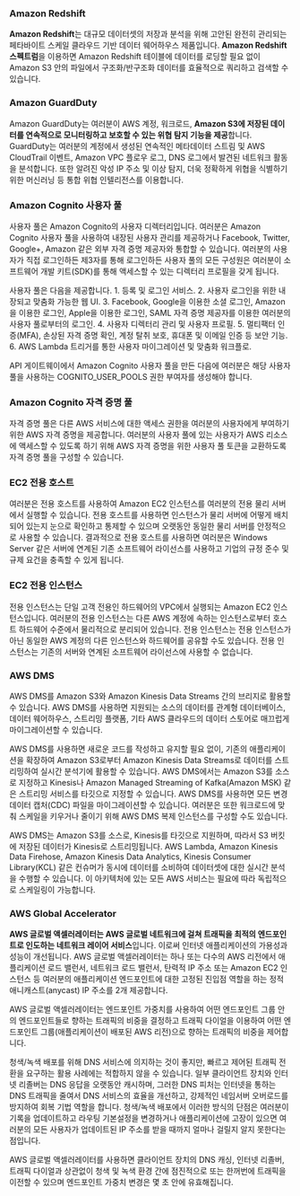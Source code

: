 ### Amazon Redshift
**Amazon Redshift**는 대규모 데이터셋의 저장과 분석을 위해 고안된 완전히 관리되는 페타바이트 스케일 클라우드 기반 데이터 웨어하우스 제품입니다.
**Amazon Redshift 스펙트럼**을 이용하면 Amazon Redshift 테이블에 데이터를 로딩할 필요 없이 Amazon S3 안의 파일에서 구조화/반구조화 데이터를 효율적으로 쿼리하고 검색할 수 있습니다.



### Amazon GuardDuty
Amazon GuardDuty는 여러분이 AWS 계정, 워크로드, **Amazon S3에 저장된 데이터를 연속적으로 모니터링하고 보호할 수 있는 위협 탐지 기능을 제공**합니다. GuardDuty는 여러분의 계정에서 생성된 연속적인 메타데이터 스트림 및 AWS CloudTrail 이벤트, Amazon VPC 플로우 로그, DNS 로그에서 발견된 네트워크 활동을 분석합니다. 또한 알려진 악성 IP 주소 및 이상 탐지, 더욱 정확하게 위협을 식별하기 위한 머신러닝 등 통합 위협 인텔리전스를 이용합니다.

### Amazon Cognito 사용자 풀
사용자 풀은 Amazon Cognito의 사용자 디렉터리입니다. 여러분은 Amazon Cognito 사용자 풀을 사용하여 내장된 사용자 관리를 제공하거나 Facebook, Twitter, Google+, Amazon 같은 외부 자격 증명 제공자와 통합할 수 있습니다. 여러분의 사용자가 직접 로그인하든 제3자를 통해 로그인하든 사용자 풀의 모든 구성원은 여러분이 소프트웨어 개발 키트(SDK)를 통해 액세스할 수 있는 디렉터리 프로필을 갖게 됩니다.

사용자 풀은 다음을 제공합니다. 1. 등록 및 로그인 서비스. 2. 사용자 로그인을 위한 내장되고 맞춤화 가능한 웹 UI. 3. Facebook, Google을 이용한 소셜 로그인, Amazon을 이용한 로그인, Apple을 이용한 로그인, SAML 자격 증명 제공자를 이용한 여러분의 사용자 풀로부터의 로그인. 4. 사용자 디렉터리 관리 및 사용자 프로필. 5. 멀티팩터 인증(MFA), 손상된 자격 증명 확인, 계정 탈취 보호, 휴대폰 및 이메일 인증 등 보안 기능. 6. AWS Lambda 트리거를 통한 사용자 마이그레이션 및 맞춤화 워크플로.

API 게이트웨이에서 Amazon Cognito 사용자 풀을 만든 다음에 여러분은 해당 사용자 풀을 사용하는 COGNITO_USER_POOLS 권한 부여자를 생성해야 합니다.

### Amazon Cognito 자격 증명 풀
자격 증명 풀은 다른 AWS 서비스에 대한 액세스 권한을 여러분의 사용자에게 부여하기 위한 AWS 자격 증명을 제공합니다. 여러분의 사용자 풀에 있는 사용자가 AWS 리소스에 액세스할 수 있도록 하기 위해 AWS 자격 증명을 위한 사용자 풀 토큰을 교환하도록 자격 증명 풀을 구성할 수 있습니다. 


### EC2 전용 호스트
여러분은 전용 호스트를 사용하여 Amazon EC2 인스턴스를 여러분의 전용 물리 서버에서 실행할 수 있습니다. 전용 호스트를 사용하면 인스턴스가 물리 서버에 어떻게 배치되어 있는지 눈으로 확인하고 통제할 수 있으며 오랫동안 동일한 물리 서버를 안정적으로 사용할 수 있습니다. 결과적으로 전용 호스트를 사용하면 여러분은 Windows Server 같은 서버에 연계된 기존 소프트웨어 라이선스를 사용하고 기업의 규정 준수 및 규제 요건을 충족할 수 있게 됩니다.

### EC2 전용 인스턴스
전용 인스턴스는 단일 고객 전용인 하드웨어의 VPC에서 실행되는 Amazon EC2 인스턴스입니다. 여러분의 전용 인스턴스는 다른 AWS 계정에 속하는 인스턴스로부터 호스트 하드웨어 수준에서 물리적으로 분리되어 있습니다. 전용 인스턴스는 전용 인스턴스가 아닌 동일한 AWS 계정의 다른 인스턴스와 하드웨어를 공유할 수도 있습니다. 전용 인스턴스는 기존의 서버와 연계된 소프트웨어 라이선스에 사용할 수 없습니다.

### AWS DMS
AWS DMS를 Amazon S3와 Amazon Kinesis Data Streams 간의 브리지로 활용할 수 있습니다.
AWS DMS를 사용하면 지원되는 소스의 데이터를 관계형 데이터베이스, 데이터 웨어하우스, 스트리밍 플랫폼, 기타 AWS 클라우드의 데이터 스토어로 매끄럽게 마이그레이션할 수 있습니다.

AWS DMS를 사용하면 새로운 코드를 작성하고 유지할 필요 없이, 기존의 애플리케이션을 확장하여 Amazon S3로부터 Amazon Kinesis Data Streams로 데이터를 스트리밍하여 실시간 분석기에 활용할 수 있습니다. AWS DMS에서는 Amazon S3를 소스로 지정하고 Kinesis나 Amazon Managed Streaming of Kafka(Amazon MSK) 같은 스트리밍 서비스를 타깃으로 지정할 수 있습니다. AWS DMS를 사용하면 모든 변경 데이터 캡처(CDC) 파일을 마이그레이션할 수 있습니다. 여러분은 또한 워크로드에 맞춰 스케일을 키우거나 줄이기 위해 AWS DMS 복제 인스턴스를 구성할 수도 있습니다.

AWS DMS는 Amazon S3를 소스로, Kinesis를 타깃으로 지원하며, 따라서 S3 버킷에 저장된 데이터가 Kinesis로 스트리밍됩니다. AWS Lambda, Amazon Kinesis Data Firehose, Amazon Kinesis Data Analytics, Kinesis Consumer Library(KCL) 같은 컨슈머가 동시에 데이터를 소비하여 데이터셋에 대한 실시간 분석을 수행할 수 있습니다. 이 아키텍처에 있는 모든 AWS 서비스는 필요에 따라 독립적으로 스케일링이 가능합니다.

### AWS Global Accelerator
**AWS 글로벌 액셀러레이터는 AWS 글로벌 네트워크에 걸쳐 트래픽을 최적의 엔드포인트로 인도하는 네트워크 레이어 서비스**입니다. 이로써 인터넷 애플리케이션의 가용성과 성능이 개선됩니다. AWS 글로벌 액셀러레이터는 하나 또는 다수의 AWS 리전에서 애플리케이션 로드 밸런서, 네트워크 로드 밸런서, 탄력적 IP 주소 또는 Amazon EC2 인스턴스 등 여러분의 애플리케이션 엔드포인트에 대한 고정된 진입점 역할을 하는 정적 애니캐스트(anycast) IP 주소를 2개 제공합니다.

AWS 글로벌 액셀러레이터는 엔드포인트 가중치를 사용하여 어떤 엔드포인트 그룹 안의 엔드포인트들로 향하는 트래픽의 비중을 결정하고 트래픽 다이얼을 이용하여 어떤 엔드포인트 그룹(애플리케이션이 배포된 AWS 리전)으로 향하는 트래픽의 비중을 제어합니다.

청색/녹색 배포를 위해 DNS 서비스에 의지하는 것이 좋지만, 빠르고 제어된 트래픽 전환을 요구하는 활용 사례에는 적합하지 않을 수 있습니다. 일부 클라이언트 장치와 인터넷 리졸버는 DNS 응답을 오랫동안 캐시하며, 그러한 DNS 피처는 인터넷을 통하는 DNS 트래픽을 줄여서 DNS 서비스의 효율을 개선하고, 강제적인 네임서버 오버로드를 방지하여 회복 기법 역할을 합니다. 청색/녹색 배포에서 이러한 방식의 단점은 여러분이 기록을 업데이트하고 라우팅 기본설정을 변경하거나 애플리케이션에 고장이 있으면 여러분의 모든 사용자가 업데이트된 IP 주소를 받을 때까지 얼마나 걸릴지 알지 못한다는 점입니다.

AWS 글로벌 액셀러레이터를 사용하면 클라이언트 장치의 DNS 캐싱, 인터넷 리졸버, 트래픽 다이얼과 상관없이 청색 및 녹색 환경 간에 점진적으로 또는 한꺼번에 트래픽을 이전할 수 있으며 엔드포인트 가중치 변경은 몇 초 안에 유효해집니다.



